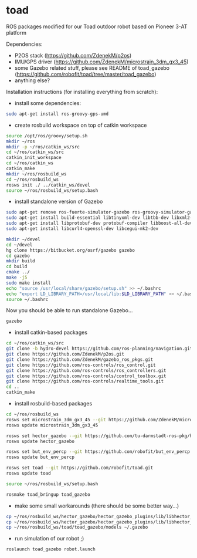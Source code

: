toad
====

ROS packages modified for our Toad outdoor robot based on Pioneer 3-AT platform


Dependencies:

* P2OS stack (https://github.com/ZdenekM/p2os)
* IMU/GPS driver (https://github.com/ZdenekM/microstrain_3dm_gx3_45)
* some Gazebo related stuff, please see README of toad_gazebo (https://github.com/robofit/toad/tree/master/toad_gazebo)
* anything else?

Installation instructions (for installing everything from scratch):

* install some dependencies:

```bash
sudo apt-get install ros-groovy-gps-umd
```


* create rosbuild workspace on top of catkin workspace

```bash
source /opt/ros/groovy/setup.sh
mkdir ~/ros
mkdir -p ~/ros/catkin_ws/src
cd ~/ros/catkin_ws/src
catkin_init_workspace
cd ~/ros/catkin_ws
catkin_make
mkdir ~/ros/rosbuild_ws
cd ~/ros/rosbuild_ws
rosws init ./ ../catkin_ws/devel
source ~/ros/rosbuild_ws/setup.bash
```

* install standalone version of Gazebo

```bash
sudo apt-get remove ros-fuerte-simulator-gazebo ros-groovy-simulator-gazebo
sudo apt-get install build-essential libtinyxml-dev libtbb-dev libxml2-dev libqt4-dev pkg-config  libprotoc-dev libfreeimage-dev
sudo apt-get install libprotobuf-dev protobuf-compiler libboost-all-dev freeglut3-dev cmake libogre-dev libtar-dev
sudo apt-get install libcurl4-openssl-dev libcegui-mk2-dev

mkdir ~/devel
cd ~/devel
hg clone https://bitbucket.org/osrf/gazebo gazebo
cd gazebo
mkdir build
cd build
cmake ../
make -j5
sudo make install
echo "source /usr/local/share/gazebo/setup.sh" >> ~/.bashrc
echo "export LD_LIBRARY_PATH=/usr/local/lib:$LD_LIBRARY_PATH" >> ~/.bashrc
source ~/.bashrc
```

Now you should be able to run standalone Gazebo...

```bash
gazebo
```

* install catkin-based packages

```bash
cd ~/ros/catkin_ws/src
git clone -b hydro-devel https://github.com/ros-planning/navigation.git
git clone https://github.com/ZdenekM/p2os.git
git clone https://github.com/ZdenekM/gazebo_ros_pkgs.git
git clone https://github.com/ros-controls/ros_control.git
git clone https://github.com/ros-controls/ros_controllers.git
git clone https://github.com/ros-controls/control_toolbox.git
git clone https://github.com/ros-controls/realtime_tools.git
cd ..
catkin_make
```

* install rosbuild-based packages

```bash
cd ~/ros/rosbuild_ws
rosws set microstrain_3dm_gx3_45 --git https://github.com/ZdenekM/microstrain_3dm_gx3_45.git
rosws update microstrain_3dm_gx3_45

rosws set hector_gazebo --git https://github.com/tu-darmstadt-ros-pkg/hector_gazebo.git
rosws update hector_gazebo

rosws set but_env_percp --git https://github.com/robofit/but_env_percp.git
rosws update but_env_percp

rosws set toad --git https://github.com/robofit/toad.git
rosws update toad

source ~/ros/rosbuild_ws/setup.bash

rosmake toad_bringup toad_gazebo
```

* make some small workarounds (there should be some better way...)

```bash
cp ~/ros/rosbuild_ws/hector_gazebo/hector_gazebo_plugins/lib/libhector_gazebo_ros_gps.so ~/ros/catkin_ws/devel/lib/
cp ~/ros/rosbuild_ws/hector_gazebo/hector_gazebo_plugins/lib/libhector_gazebo_ros_imu.so ~/ros/catkin_ws/devel/lib/
cp ~/ros/rosbuild_ws/toad/toad_gazebo/models ~/.gazebo
```


* run simulation of our robot ;)

```bash
roslaunch toad_gazebo robot.launch
```


